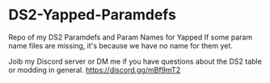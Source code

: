 # DS2-Yapped-Paramdefs
Repo of my DS2 Paramdefs and Param Names for Yapped
If some param name files are missing, it's because we have no name for them yet.

Joib my Discord server or DM me if you have questions about the DS2 table or modding in general.
https://discord.gg/mBf9mT2
